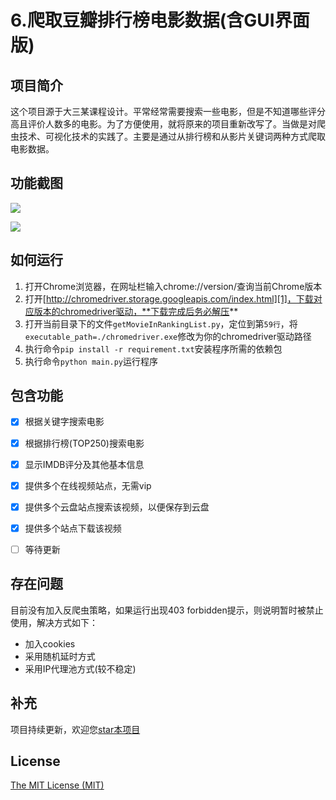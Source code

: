 # 6.爬取豆瓣排行榜电影数据(含GUI界面版)


## 项目简介

这个项目源于大三某课程设计。平常经常需要搜索一些电影，但是不知道哪些评分高且评价人数多的电影。为了方便使用，就将原来的项目重新改写了。当做是对爬虫技术、可视化技术的实践了。主要是通过从排行榜和从影片关键词两种方式爬取电影数据。


## 功能截图

![](example_rating.png)

![](example_keyword.png)


## 如何运行

1. 打开Chrome浏览器，在网址栏输入chrome://version/查询当前Chrome版本
2. 打开[http://chromedriver.storage.googleapis.com/index.html][1]，下载对应版本的chromedriver驱动，**下载完成后务必解压**
3. 打开当前目录下的文件`getMovieInRankingList.py`，定位到第`59行`，将`executable_path=./chromedriver.exe`修改为你的chromedriver驱动路径
4. 执行命令`pip install -r requirement.txt`安装程序所需的依赖包
5. 执行命令`python main.py`运行程序


## 包含功能

- [x] 根据关键字搜索电影
- [x] 根据排行榜(TOP250)搜索电影
- [x] 显示IMDB评分及其他基本信息
- [x] 提供多个在线视频站点，无需vip
- [x] 提供多个云盘站点搜索该视频，以便保存到云盘
- [x] 提供多个站点下载该视频
- [ ] 等待更新


## 存在问题

目前没有加入反爬虫策略，如果运行出现403 forbidden提示，则说明暂时被禁止使用，解决方式如下：

- 加入cookies
- 采用随机延时方式
- 采用IP代理池方式(较不稳定)


## 补充

项目持续更新，欢迎您[star本项目][5]



## License
[The MIT License (MIT)][6]


[1]:http://chromedriver.storage.googleapis.com/index.html
[5]:https://github.com/shengqiangzhang/examples-of-web-crawlers
[6]:http://opensource.org/licenses/MIT


